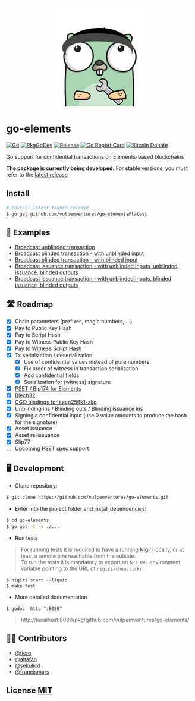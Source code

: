 <div align="center">
	<img width="256" src="go-elements-gopher.png">
</div>

# go-elements

[![Go](https://github.com/vulpemventures/go-elements/actions/workflows/ci.yml/badge.svg)](https://github.com/vulpemventures/go-elements/actions/workflows/ci.yml)
[![PkgGoDev](https://pkg.go.dev/badge/github.com/vulpemventures/go-elements)](https://pkg.go.dev/github.com/vulpemventures/go-elements)
[![Release](https://img.shields.io/github/release/vulpemventures/go-elements.svg?style=flat-square)](https://github.com/vulpemventures/go-elements/releases/latest)
[![Go Report Card](https://goreportcard.com/badge/github.com/vulpemventures/go-elements)](https://goreportcard.com/report/github.com/vulpemventures/go-elements)
[![Bitcoin Donate](https://badgen.net/badge/Bitcoin/Donate/F7931A?icon=bitcoin)](https://blockstream.info/address/3MdERN32qiMnQ68bSSee5CXQkrSGx1iStr)


Go support for confidential transactions on Elements-based blockchains

**The package is currently being developed.** For stable versions, you must refer to the [latest release](https://github.com/vulpemventures/go-elements/releases)

## Install

```sh
# Install latest tagged release
$ go get github.com/vulpemventures/go-elements@latest
```

## 👀 Examples

- [Broadcast unblinded transaction](pset/pset_test.go#L82)
- [Broadcast blinded transaction - with unblinded input](pset/pset_test.go#L335)
- [Broadcast blinded transaction - with blinded input](pset/pset_test.go#L490)
- [Broadcast issuance transaction - with unblinded inputs, unblinded issuance, blinded outputs](pset/pset_test.go#L689)
- [Broadcast issuance transaction - with unblinded inputs, blinded issuance, blinded outputs](pset/pset_test.go#L867)

## 🛣 Roadmap

- [x] Chain parameters (prefixes, magic numbers, …)
- [x] Pay to Public Key Hash
- [x] Pay to Script Hash
- [x] Pay to Witness Public Key Hash
- [x] Pay to Witness Script Hash
- [x] Tx serialization / deserialization
  - [x] Use of confidential values instead of pure numbers
  - [x] Fix order of witness in transaction serialization
  - [x] Add confidential fields
  - [x] Serialization for (witness) signature
- [x] [PSET / Bip174 for Elements](https://github.com/vulpemventures/go-elements/tree/master/pset)
- [x] [Blech32](https://github.com/vulpemventures/go-elements/tree/master/blech32)
- [x] [CGO bindings for secp256k1-zkp](https://github.com/vulpemventures/go-secp256k1-zkp)
- [x] Unblinding ins / Blinding outs / Blinding issuance ins
- [x] Signing a confidential input (use 0 value amounts to produce the hash for the signature)
- [x] Asset issuance
- [x] Asset re-issuance
- [x] Slip77
- [ ] Upcoming [PSET spec](https://github.com/ElementsProject/elements/pull/951) support

## 🖥 Development

* Clone repository:

```sh
$ git clone https://github.com/vulpemventures/go-elements.git
```

* Enter into the project folder and install dependencies:

```sh
$ cd go-elements
$ go get -t -v ./...
```

* Run tests

> For running tests it is required to have a running [Nigiri](https://github.com/vulpemventures/nigiri) locally, or at least a remote one reachable from the outside.  
 To run the tests it is mandatory to export an `API_URL` environment variable pointing to the URL of `nigiri-chopsticks`.

```
$ nigiri start --liquid
$ make test
```

* More detailed documentation

```
$ godoc -http ":8080"
```

> http://localhost:8080/pkg/github.com/vulpemventures/go-elements/

## 👷‍♂️ Contributors

- [@tiero](https://github.com/tiero)
- [@altafan](https://github.com/altafan)
- [@sekulicd](https://github.com/sekulicd)
- [@francismars](https://github.com/francismars)

## License [MIT](https://github.com/vulpemventures/go-elements/blob/master/LICENSE)
